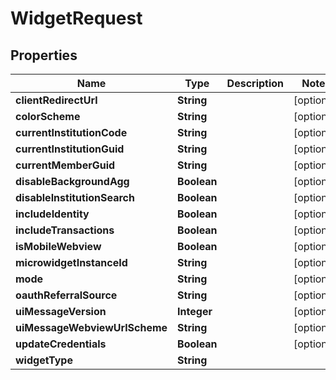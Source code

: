 

# WidgetRequest


## Properties

| Name | Type | Description | Notes |
|------------ | ------------- | ------------- | -------------|
|**clientRedirectUrl** | **String** |  |  [optional] |
|**colorScheme** | **String** |  |  [optional] |
|**currentInstitutionCode** | **String** |  |  [optional] |
|**currentInstitutionGuid** | **String** |  |  [optional] |
|**currentMemberGuid** | **String** |  |  [optional] |
|**disableBackgroundAgg** | **Boolean** |  |  [optional] |
|**disableInstitutionSearch** | **Boolean** |  |  [optional] |
|**includeIdentity** | **Boolean** |  |  [optional] |
|**includeTransactions** | **Boolean** |  |  [optional] |
|**isMobileWebview** | **Boolean** |  |  [optional] |
|**microwidgetInstanceId** | **String** |  |  [optional] |
|**mode** | **String** |  |  [optional] |
|**oauthReferralSource** | **String** |  |  [optional] |
|**uiMessageVersion** | **Integer** |  |  [optional] |
|**uiMessageWebviewUrlScheme** | **String** |  |  [optional] |
|**updateCredentials** | **Boolean** |  |  [optional] |
|**widgetType** | **String** |  |  |




